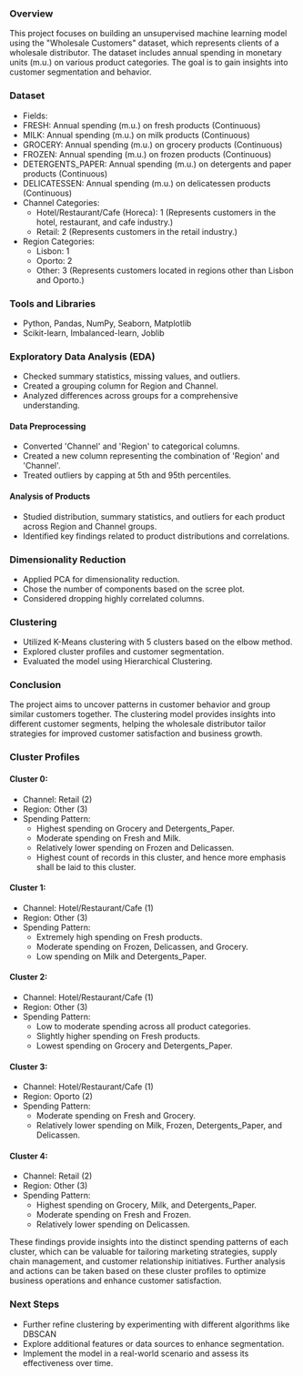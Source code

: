 ### Overview
This project focuses on building an unsupervised machine learning model using the "Wholesale Customers" dataset, which represents clients of a wholesale distributor. The dataset includes annual spending in monetary units (m.u.) on various product categories. The goal is to gain insights into customer segmentation and behavior.

### Dataset

- Fields:
- FRESH: Annual spending (m.u.) on fresh products (Continuous)
- MILK: Annual spending (m.u.) on milk products (Continuous)
- GROCERY: Annual spending (m.u.) on grocery products (Continuous)
- FROZEN: Annual spending (m.u.) on frozen products (Continuous)
- DETERGENTS_PAPER: Annual spending (m.u.) on detergents and paper products (Continuous)
- DELICATESSEN: Annual spending (m.u.) on delicatessen products (Continuous)
- Channel Categories:
	- Hotel/Restaurant/Cafe (Horeca): 1 (Represents customers in the hotel, restaurant, and cafe industry.)
	- Retail: 2 (Represents customers in the retail industry.)
- Region Categories: 
	- Lisbon: 1
	- Oporto: 2
	- Other: 3 (Represents customers located in regions other than Lisbon and Oporto.)


### Tools and Libraries

- Python, Pandas, NumPy, Seaborn, Matplotlib
- Scikit-learn, Imbalanced-learn, Joblib

### Exploratory Data Analysis (EDA)

- Checked summary statistics, missing values, and outliers.
- Created a grouping column for Region and Channel.
- Analyzed differences across groups for a comprehensive understanding.

#### Data Preprocessing

- Converted 'Channel' and 'Region' to categorical columns.
- Created a new column representing the combination of 'Region' and 'Channel'.
- Treated outliers by capping at 5th and 95th percentiles.

#### Analysis of Products

- Studied distribution, summary statistics, and outliers for each product across Region and Channel groups.
- Identified key findings related to product distributions and correlations.

### Dimensionality Reduction

- Applied PCA for dimensionality reduction.
- Chose the number of components based on the scree plot.
- Considered dropping highly correlated columns.

### Clustering

- Utilized K-Means clustering with 5 clusters based on the elbow method.
- Explored cluster profiles and customer segmentation.
- Evaluated the model using Hierarchical Clustering.

### Conclusion

The project aims to uncover patterns in customer behavior and group similar customers together. The clustering model provides insights into different customer segments, helping the wholesale distributor tailor strategies for improved customer satisfaction and business growth.

### Cluster Profiles 

#### Cluster 0:

- Channel: Retail (2)
- Region: Other (3)
- Spending Pattern:
    - Highest spending on Grocery and Detergents_Paper.
    - Moderate spending on Fresh and Milk.
    - Relatively lower spending on Frozen and Delicassen.
    - Highest count of records in this cluster, and hence more emphasis shall be laid to this cluster.

#### Cluster 1:

- Channel: Hotel/Restaurant/Cafe (1)
- Region: Other (3)
- Spending Pattern:
    - Extremely high spending on Fresh products.
    - Moderate spending on Frozen, Delicassen, and Grocery.
    - Low spending on Milk and Detergents_Paper.

#### Cluster 2:
- Channel: Hotel/Restaurant/Cafe (1)
- Region: Other (3)
- Spending Pattern:
    - Low to moderate spending across all product categories.
    - Slightly higher spending on Fresh products.
    - Lowest spending on Grocery and Detergents_Paper.

#### Cluster 3:
- Channel: Hotel/Restaurant/Cafe (1)
- Region: Oporto (2)
- Spending Pattern:
    - Moderate spending on Fresh and Grocery.
    - Relatively lower spending on Milk, Frozen, Detergents_Paper, and Delicassen.

#### Cluster 4:
- Channel: Retail (2)
- Region: Other (3)
- Spending Pattern:
    - Highest spending on Grocery, Milk, and Detergents_Paper.
    - Moderate spending on Fresh and Frozen.
    - Relatively lower spending on Delicassen.



These findings provide insights into the distinct spending patterns of each cluster, which can be valuable for tailoring marketing strategies, supply chain management, and customer relationship initiatives. Further analysis and actions can be taken based on these cluster profiles to optimize business operations and enhance customer satisfaction.

### Next Steps

- Further refine clustering by experimenting with different algorithms like DBSCAN
- Explore additional features or data sources to enhance segmentation.
- Implement the model in a real-world scenario and assess its effectiveness over time.

